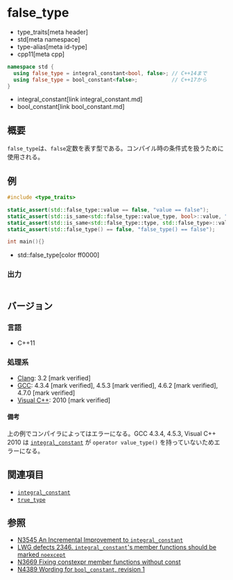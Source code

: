 # false_type
* type_traits[meta header]
* std[meta namespace]
* type-alias[meta id-type]
* cpp11[meta cpp]

```cpp
namespace std {
  using false_type = integral_constant<bool, false>; // C++14まで
  using false_type = bool_constant<false>;           // C++17から
}
```
* integral_constant[link integral_constant.md]
* bool_constant[link bool_constant.md]

## 概要
`false_type`は、`false`定数を表す型である。コンパイル時の条件式を扱うために使用される。


## 例
```cpp example
#include <type_traits>

static_assert(std::false_type::value == false, "value == false");
static_assert(std::is_same<std::false_type::value_type, bool>::value, "value_type == bool");
static_assert(std::is_same<std::false_type::type, std::false_type>::value, "type == false_type");
static_assert(std::false_type() == false, "false_type() == false");

int main(){}
```
* std::false_type[color ff0000]

### 出力
```
```

## バージョン
### 言語
- C++11

### 処理系
- [Clang](/implementation.md#clang): 3.2 [mark verified]
- [GCC](/implementation.md#gcc): 4.3.4 [mark verified], 4.5.3 [mark verified], 4.6.2 [mark verified], 4.7.0 [mark verified]
- [Visual C++](/implementation.md#visual_cpp): 2010 [mark verified]

#### 備考
上の例でコンパイラによってはエラーになる。GCC 4.3.4, 4.5.3, Visual C++ 2010 は [`integral_constant`](integral_constant.md) が `operator value_type()` を持っていないためエラーになる。


## 関連項目
- [`integral_constant`](integral_constant.md)
- [`true_type`](true_type.md)


## 参照
- [N3545 An Incremental Improvement to `integral_constant`](http://www.open-std.org/jtc1/sc22/wg21/docs/papers/2013/n3545.pdf)
- [LWG defects 2346. `integral_constant`'s member functions should be marked `noexcept`](http://www.open-std.org/jtc1/sc22/wg21/docs/lwg-defects.html#2346)
- [N3669 Fixing constexpr member functions without const](http://www.open-std.org/jtc1/sc22/wg21/docs/papers/2013/n3669.pdf)
- [N4389 Wording for `bool_constant`, revision 1](http://www.open-std.org/jtc1/sc22/wg21/docs/papers/2015/n4389.html)
